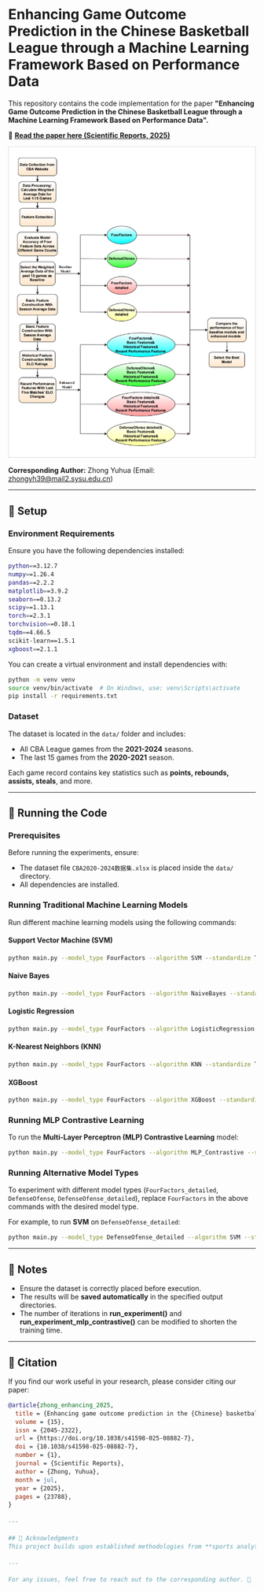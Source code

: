 # Enhancing Game Outcome Prediction in the Chinese Basketball League through a Machine Learning Framework Based on Performance Data

This repository contains the code implementation for the paper **"Enhancing Game Outcome Prediction in the Chinese Basketball League through a Machine Learning Framework Based on Performance Data".**

📄 **[Read the paper here (Scientific Reports, 2025)](https://doi.org/10.1038/s41598-025-08882-7)**

![Workflow of Our Methods](./Overview.png)

**Corresponding Author:** Zhong Yuhua (Email: zhongyh39@mail2.sysu.edu.cn)

---

## 📌 Setup
### **Environment Requirements**
Ensure you have the following dependencies installed:
```bash
python==3.12.7
numpy==1.26.4
pandas==2.2.2
matplotlib==3.9.2
seaborn==0.13.2
scipy==1.13.1
torch==2.3.1
torchvision==0.18.1
tqdm==4.66.5
scikit-learn==1.5.1
xgboost==2.1.1
```
You can create a virtual environment and install dependencies with:
```bash
python -m venv venv
source venv/bin/activate  # On Windows, use: venv\Scripts\activate
pip install -r requirements.txt
```

### **Dataset**
The dataset is located in the `data/` folder and includes:
- All CBA League games from the **2021-2024** seasons.
- The last 15 games from the **2020-2021** season.

Each game record contains key statistics such as **points, rebounds, assists, steals**, and more.

---

## 🚀 Running the Code
### **Prerequisites**
Before running the experiments, ensure:
- The dataset file `CBA2020-2024数据集.xlsx` is placed inside the `data/` directory.
- All dependencies are installed.

### **Running Traditional Machine Learning Models**
Run different machine learning models using the following commands:

#### **Support Vector Machine (SVM)**
```bash
python main.py --model_type FourFactors --algorithm SVM --standardize True
```

#### **Naive Bayes**
```bash
python main.py --model_type FourFactors --algorithm NaiveBayes --standardize True
```

#### **Logistic Regression**
```bash
python main.py --model_type FourFactors --algorithm LogisticRegression --standardize True
```

#### **K-Nearest Neighbors (KNN)**
```bash
python main.py --model_type FourFactors --algorithm KNN --standardize True
```

#### **XGBoost**
```bash
python main.py --model_type FourFactors --algorithm XGBoost --standardize True
```

### **Running MLP Contrastive Learning**
To run the **Multi-Layer Perceptron (MLP) Contrastive Learning** model:
```bash
python main.py --model_type FourFactors --algorithm MLP_Contrastive --standardize True
```

### **Running Alternative Model Types**
To experiment with different model types (`FourFactors_detailed`, `DefenseOfense`, `DefenseOfense_detailed`), replace `FourFactors` in the above commands with the desired model type.

For example, to run **SVM** on `DefenseOfense_detailed`:
```bash
python main.py --model_type DefenseOfense_detailed --algorithm SVM --standardize True
```

---

## 📝 Notes
- Ensure the dataset is correctly placed before execution.
- The results will be **saved automatically** in the specified output directories.
- The number of iterations in **run_experiment()** and **run_experiment_mlp_contrastive()** can be modified to shorten the training time.

---

## 📖 Citation

If you find our work useful in your research, please consider citing our paper:

```bibtex
@article{zhong_enhancing_2025,
  title = {Enhancing game outcome prediction in the {Chinese} basketball league through a machine learning framework based on performance data},
  volume = {15},
  issn = {2045-2322},
  url = {https://doi.org/10.1038/s41598-025-08882-7},
  doi = {10.1038/s41598-025-08882-7},
  number = {1},
  journal = {Scientific Reports},
  author = {Zhong, Yuhua},
  month = jul,
  year = {2025},
  pages = {23788},
}

---

## 🙏 Acknowledgments
This project builds upon established methodologies from **sports analytics** and **machine learning research**. We appreciate the contributions from the research community that have helped shape this work.

---

For any issues, feel free to reach out to the corresponding author. 🚀

